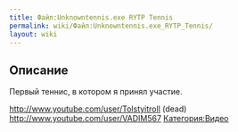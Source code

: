```yaml
---
title: Файл:Unknowntennis.exe RYTP Tennis
permalink: wiki/Файл:Unknowntennis.exe_RYTP_Tennis/
layout: wiki
---
```


## Описание

Первый теннис, в котором я принял участие.

<http://www.youtube.com/user/Tolstyitroll> (dead)
<http://www.youtube.com/user/VADIM567>
[Категория:Видео](Категория:Видео "wikilink")
